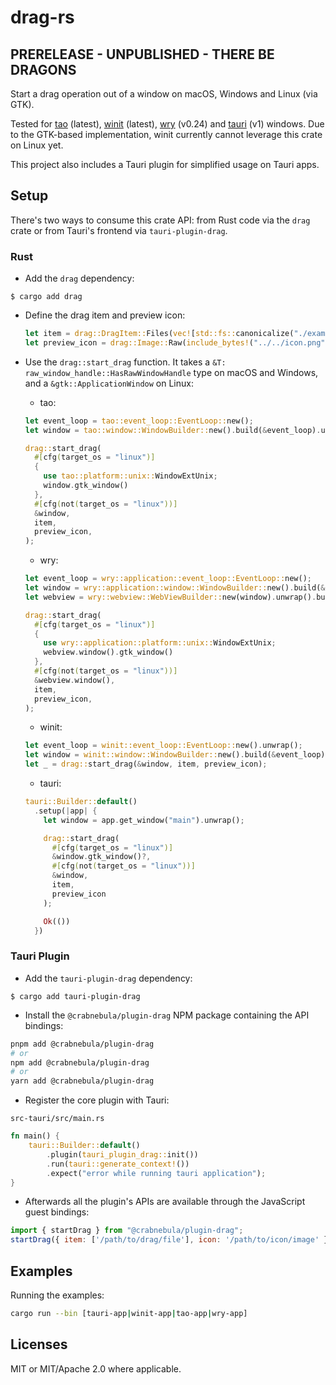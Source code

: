 # drag-rs

## PRERELEASE - UNPUBLISHED - THERE BE DRAGONS

Start a drag operation out of a window on macOS, Windows and Linux (via GTK).

Tested for [tao](https://github.com/tauri-apps/tao) (latest), [winit](https://github.com/rust-windowing/winit) (latest), [wry](https://github.com/tauri-apps/wry) (v0.24) and [tauri](https://github.com/tauri-apps/tauri) (v1) windows.
Due to the GTK-based implementation, winit currently cannot leverage this crate on Linux yet.

This project also includes a Tauri plugin for simplified usage on Tauri apps.

## Setup

There's two ways to consume this crate API: from Rust code via the `drag` crate or from Tauri's frontend via `tauri-plugin-drag`.

### Rust

- Add the `drag` dependency:

`$ cargo add drag`

- Define the drag item and preview icon:

  ```rust
  let item = drag::DragItem::Files(vec![std::fs::canonicalize("./examples/icon.png").unwrap()]);
  let preview_icon = drag::Image::Raw(include_bytes!("../../icon.png").to_vec());
  ```

- Use the `drag::start_drag` function. It takes a `&T: raw_window_handle::HasRawWindowHandle` type on macOS and Windows, and a `&gtk::ApplicationWindow` on Linux:

  - tao:
  ```rust
  let event_loop = tao::event_loop::EventLoop::new();
  let window = tao::window::WindowBuilder::new().build(&event_loop).unwrap();

  drag::start_drag(
    #[cfg(target_os = "linux")]
    {
      use tao::platform::unix::WindowExtUnix;
      window.gtk_window()
    },
    #[cfg(not(target_os = "linux"))]
    &window,
    item,
    preview_icon,
  );
  ```

  - wry:
  ```rust
  let event_loop = wry::application::event_loop::EventLoop::new();
  let window = wry::application::window::WindowBuilder::new().build(&event_loop).unwrap();
  let webview = wry::webview::WebViewBuilder::new(window).unwrap().build().unwrap();

  drag::start_drag(
    #[cfg(target_os = "linux")]
    {
      use wry::application::platform::unix::WindowExtUnix;
      webview.window().gtk_window()
    },
    #[cfg(not(target_os = "linux"))]
    &webview.window(),
    item,
    preview_icon,
  );
  ```

  - winit:
  ```rust
  let event_loop = winit::event_loop::EventLoop::new().unwrap();
  let window = winit::window::WindowBuilder::new().build(&event_loop).unwrap();
  let _ = drag::start_drag(&window, item, preview_icon);
  ```

  - tauri:
  ```rust
  tauri::Builder::default()
    .setup(|app| {
      let window = app.get_window("main").unwrap();

      drag::start_drag(
        #[cfg(target_os = "linux")]
        &window.gtk_window()?,
        #[cfg(not(target_os = "linux"))]
        &window,
        item,
        preview_icon
      );

      Ok(())
    })
  ```

### Tauri Plugin

- Add the `tauri-plugin-drag` dependency:

`$ cargo add tauri-plugin-drag`

- Install the `@crabnebula/plugin-drag` NPM package containing the API bindings:

```sh
pnpm add @crabnebula/plugin-drag
# or
npm add @crabnebula/plugin-drag
# or
yarn add @crabnebula/plugin-drag
```

- Register the core plugin with Tauri:

`src-tauri/src/main.rs`

```rust
fn main() {
    tauri::Builder::default()
        .plugin(tauri_plugin_drag::init())
        .run(tauri::generate_context!())
        .expect("error while running tauri application");
}
```

- Afterwards all the plugin's APIs are available through the JavaScript guest bindings:

```javascript
import { startDrag } from "@crabnebula/plugin-drag";
startDrag({ item: ['/path/to/drag/file'], icon: '/path/to/icon/image' })
```

## Examples

Running the examples:

```sh
cargo run --bin [tauri-app|winit-app|tao-app|wry-app]
```

## Licenses

MIT or MIT/Apache 2.0 where applicable.
